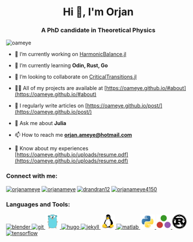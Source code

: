 <h1 align="center">Hi 👋, I'm Orjan</h1>
<h3 align="center">A PhD candidate in Theoretical Physics</h3>

<p align="left"> <img src="https://komarev.com/ghpvc/?username=oameye&label=Profile%20views&color=0e75b6&style=flat" alt="oameye" /> </p>

- 🔭 I’m currently working on [HarmonicBalance.jl](https://github.com/NonlinearOscillations/HarmonicBalance.jl)

- 🌱 I’m currently learning **Odin, Rust, Go**

- 👯 I’m looking to collaborate on [CriticalTransitions.jl](https://github.com/JuliaDynamics/CriticalTransitions.jl)

- 👨‍💻 All of my projects are available at [https://oameye.github.io/#about](https://oameye.github.io/#about)

- 📝 I regularly write articles on [https://oameye.github.io/post/](https://oameye.github.io/post/)

- 💬 Ask me about **Julia**

- 📫 How to reach me **orjan.ameye@hotmail.com**

- 📄 Know about my experiences [https://oameye.github.io/uploads/resume.pdf](https://oameye.github.io/uploads/resume.pdf)

<h3 align="left">Connect with me:</h3>
<p align="left">
<a href="https://twitter.com/orjanameye" target="blank"><img align="center" src="https://raw.githubusercontent.com/rahuldkjain/github-profile-readme-generator/master/src/images/icons/Social/twitter.svg" alt="orjanameye" height="30" width="40" /></a>
<a href="https://linkedin.com/in/orjanameye" target="blank"><img align="center" src="https://raw.githubusercontent.com/rahuldkjain/github-profile-readme-generator/master/src/images/icons/Social/linked-in-alt.svg" alt="orjanameye" height="30" width="40" /></a>
<a href="https://stackoverflow.com/users/drandran12" target="blank"><img align="center" src="https://raw.githubusercontent.com/rahuldkjain/github-profile-readme-generator/master/src/images/icons/Social/stack-overflow.svg" alt="drandran12" height="30" width="40" /></a>
<a href="https://www.youtube.com/c/orjanameye4150" target="blank"><img align="center" src="https://raw.githubusercontent.com/rahuldkjain/github-profile-readme-generator/master/src/images/icons/Social/youtube.svg" alt="orjanameye4150" height="30" width="40" /></a>
</p>

<h3 align="left">Languages and Tools:</h3>
<p align="left"> <a href="https://www.blender.org/" target="_blank" rel="noreferrer"> <img src="https://download.blender.org/branding/community/blender_community_badge_white.svg" alt="blender" width="40" height="40"/> </a> <a href="https://git-scm.com/" target="_blank" rel="noreferrer"> <img src="https://www.vectorlogo.zone/logos/git-scm/git-scm-icon.svg" alt="git" width="40" height="40"/> </a> <a href="https://golang.org" target="_blank" rel="noreferrer"> <img src="https://raw.githubusercontent.com/devicons/devicon/master/icons/go/go-original.svg" alt="go" width="40" height="40"/> </a> <a href="https://gohugo.io/" target="_blank" rel="noreferrer"> <img src="https://api.iconify.design/logos-hugo.svg" alt="hugo" width="40" height="40"/> </a> <a href="https://jekyllrb.com/" target="_blank" rel="noreferrer"> <img src="https://www.vectorlogo.zone/logos/jekyllrb/jekyllrb-icon.svg" alt="jekyll" width="40" height="40"/> </a> <a href="https://www.linux.org/" target="_blank" rel="noreferrer"> <img src="https://raw.githubusercontent.com/devicons/devicon/master/icons/linux/linux-original.svg" alt="linux" width="40" height="40"/> </a> <a href="https://www.mathworks.com/" target="_blank" rel="noreferrer"> <img src="https://upload.wikimedia.org/wikipedia/commons/2/21/Matlab_Logo.png" alt="matlab" width="40" height="40"/> </a> <a href="https://www.python.org" target="_blank" rel="noreferrer"> <img src="https://raw.githubusercontent.com/devicons/devicon/master/icons/python/python-original.svg" alt="python" width="40" height="40"/> </a>
<a href="https://www.julialang.org" target="_blank" rel="noreferrer"> <img src="https://raw.githubusercontent.com/devicons/devicon/master/icons/julia/julia-original.svg" alt="julia" width="40" height="40"/> </a> 
<a href="https://www.rust-lang.org" target="_blank" rel="noreferrer"> <img src="https://raw.githubusercontent.com/devicons/devicon/master/icons/rust/rust-original.svg" alt="rust" width="40" height="40"/> </a> <a href="https://www.tensorflow.org" target="_blank" rel="noreferrer"> <img src="https://www.vectorlogo.zone/logos/tensorflow/tensorflow-icon.svg" alt="tensorflow" width="40" height="40"/> </a> </p>

